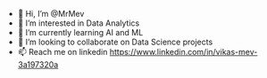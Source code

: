 - 👋 Hi, I’m @MrMev
- 👀 I’m interested in Data Analytics
- 🌱 I’m currently learning AI and ML
- 💞️ I’m looking to collaborate on Data Science projects
- 📫 Reach me on linkedin https://www.linkedin.com/in/vikas-mev-3a197320a

<!---
MrMev/MrMev is a ✨ special ✨ repository because its `README.md` (this file) appears on your GitHub profile.
You can click the Preview link to take a look at your changes.
--->
